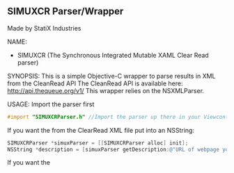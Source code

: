 **SIMUXCR Parser/Wrapper**
-----------------------------------------------------------
Made by StatiX Industries

NAME:
* SIMUXCR (The Synchronous Integrated Mutable XAML Clear Read parser)

SYNOPSIS:
This is a simple Objective-C wrapper to parse results in XML from the CleanRead API
The CleanRead API is available here: http://api.thequeue.org/v1/
This wrapper relies on the NSXMLParser.

USAGE:
Import the parser first

```objective-c
#import "SIMUXCRParser.h" //Import the parser up there in your Viewcontroller
```

  
If you want the <description> from the ClearRead XML file put into an NSString:

```objective-c
SIMUXCRParser *simuxParser = [[SIMUXCRParser alloc] init];
NSString *description = [simuxParser getDescription:@"URL of webpage you want to parse with ClearRead"];
```

  
If you want the <title> from the ClearRead XML file...

```objective-c
SIMUXCRParser *simuxParser = [[SIMUXCRParser alloc] init];
NSString *title = [simuxParser getTitle:@"URL of webpage you want to parse with ClearRead"];
```

  
AVAILABILITY:
The wrapper is usable on the iOS 6.1 platform
Devices compatible include the iPhone 4 and above, iPad and above as well as iPod Touch 4rd Gen and above


AUTHOR(S):  
StatiX Industries:
* Lead Developer and Debugger: Pan Ziyue


FINAL NOTE:  
Yes I wrote it in the format of a UNIX command manual page
  
Copyright (C) StatiX Industries 2013 (Under the MIT license)
